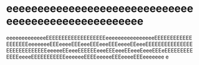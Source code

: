 # eeeeeeeeeeeeeeeeeeeeeeeeeeeeeeeeeeeeeeeeeeeeeeeeeeee
eeeeeeeeeeeeeEEEEEEEEEEEEEEEEEEEeeeeeeeeeeeeeeeeEEEEEEEEEEEEEEEEEEEeeeeeeeEEEeeeeEEEeeeEEEeeeEEEeeeeEEeeeEEEEEEEEEEEEEEEEEEEEEEEEEEEEeeeeeEEeeeEEEEEEeeeEEEeeeEEeeeEeeeEEEeEEEEEEEEEEEEEeeeeEEEEEEEEEEEeeeeeeEEEEeeeeeEEEeeeeEEEeeeeeee
e
